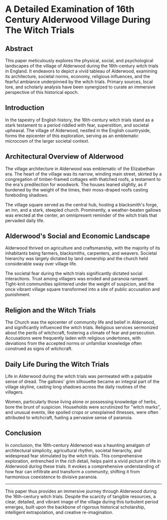 # A Detailed Examination of 16th Century Alderwood Village During The Witch Trials 

## Abstract

This paper meticulously explores the physical, social, and psychological landscapes of the village of Alderwood during the 16th-century witch trials in England. It endeavors to depict a vivid tableau of Alderwood, examining its architecture, societal norms, economy, religious influences, and the fearful ambiance underpinned by the witch trials. Primary sources, local lore, and scholarly analysis have been synergized to curate an immersive perspective of this historical epoch.

## Introduction

In the tapestry of English history, the 16th-century witch trials stand as a stark testament to a period riddled with fear, superstition, and societal upheaval. The village of Alderwood, nestled in the English countryside, forms the epicenter of this exploration, serving as an emblematic microcosm of the larger societal context.

## Architectural Overview of Alderwood

The village architecture in Alderwood was emblematic of the Elizabethan era. The heart of the village was its narrow, winding main street, skirted by a congregation of timber-framed cottages with thatched roofs, a testament to the era's predilection for woodwork. The houses leaned slightly, as if burdened by the weight of the times, their moss-draped roofs casting foreboding shadows.

The village square served as the central hub, hosting a blacksmith's forge, an inn, and a stark, steepled church. Prominently, a weather-beaten gallows was erected at the center, an omnipresent reminder of the witch trials that pervaded daily life.

## Alderwood's Social and Economic Landscape

Alderwood thrived on agriculture and craftsmanship, with the majority of its inhabitants being farmers, blacksmiths, carpenters, and weavers. Societal hierarchy was largely dictated by land ownership and the church held considerable sway over village life.

The societal fear during the witch trials significantly dictated social interactions. Trust among villagers was eroded and paranoia rampant. Tight-knit communities splintered under the weight of suspicion, and the once vibrant village square transformed into a site of public accusation and punishment.

## Religion and the Witch Trials

The Church was the epicenter of community life and belief in Alderwood, and significantly influenced the witch trials. Religious services sermonized about the perils of witchcraft, fostering a climate of fear and persecution. Accusations were frequently laden with religious undertones, with deviations from the accepted norms or unfamiliar knowledge often construed as signs of witchcraft.

## Daily Life During the Witch Trials

Life in Alderwood during the witch trials was permeated with a palpable sense of dread. The gallows' grim silhouette became an integral part of the village skyline, casting long shadows across the daily routines of the villagers.

Women, particularly those living alone or possessing knowledge of herbs, bore the brunt of suspicion. Households were scrutinized for "witch marks", and unusual events, like spoiled crops or unexplained illnesses, were often attributed to witchcraft, fueling a pervasive sense of paranoia.

## Conclusion

In conclusion, the 16th-century Alderwood was a haunting amalgam of architectural simplicity, agricultural rhythm, societal hierarchy, and widespread fear stimulated by the witch trials. This comprehensive exploration, entrenched in the rich detail, helps paint a vivid picture of life in Alderwood during these trials. It evokes a comprehensive understanding of how fear can infiltrate and transform a community, shifting it from harmonious coexistence to divisive paranoia.

---

This paper thus provides an immersive journey through Alderwood during the 16th-century witch trials. Despite the scarcity of tangible resources, a clear, detailed, and vibrant image of the village during this turbulent period emerges, built upon the backbone of rigorous historical scholarship, intelligent extrapolation, and creative re-imagination.